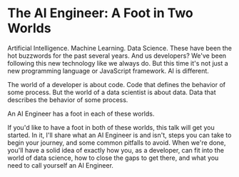 # The AI Engineer: A Foot in Two Worlds

Artificial Intelligence. Machine Learning. Data Science. These have been the
hot buzzwords for the past several years. And us developers? We've been
following this new technology like we always do. But this time it's not just a
new programming language or JavaScript framework. AI is different.

The world of a developer is about code. Code that defines the behavior of
some process. But the world of a data scientist is about data. Data that
describes the behavior of some process.

An AI Engineer has a foot in each of these worlds.

If you'd like to have a foot in both of these worlds, this talk will get you
started. In it, I'll share what an AI Engineer is and isn't, steps you can take
to begin your journey, and some common pitfalls to avoid. When we're done,
you'll have a solid idea of exactly how you, as a developer, can fit into the
world of data science, how to close the gaps to get there, and what you need to
call yourself an AI Engineer.
